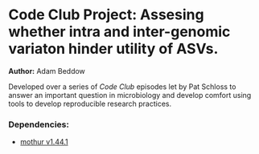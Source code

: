 # Code Club Project: Assesing whether intra and inter-genomic variaton hinder utility of ASVs.

**Author:** Adam Beddow

Developed over a series of *Code Club* episodes let by Pat Schloss to answer an important question in microbiology and develop comfort using tools to develop reproducible research practices.

### Dependencies:  
* [mothur v1.44.1](https://github.com/mothur/mothur/releases/tag/v.1.44.1)
